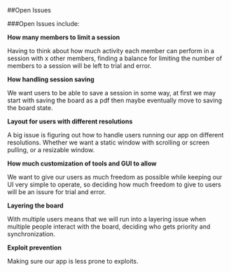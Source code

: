 ##Open Issues


###Open Issues include:

<b>How many members to limit a session</b>

Having to think about how much activity each member can perform in a session with x other members, finding a balance for limiting the number of members to a session will be left to trial and error.
	
<b>How handling session saving</b>

We want users to be able to save a session in some way, at first we may start with saving the board as a pdf then maybe eventually move to saving the board state.
	
<b>Layout for users with different resolutions</b>

A big issue is figuring out how to handle users running our app on different resolutions. Whether we want a static window with scrolling or screen pulling, or a resizable window.
	
<b>How much customization of tools and GUI to allow</b>

We want to give our users as much freedom as possible while keeping our UI very simple to operate, so deciding how much freedom to give to users will be an issure for trial and error.
	
<b>Layering the board</b>

With multiple users means that we will run into a layering issue when multiple people interact with the board, deciding who gets priority and synchronization.
	
<b>Exploit prevention</b>

Making sure our app is less prone to exploits.

